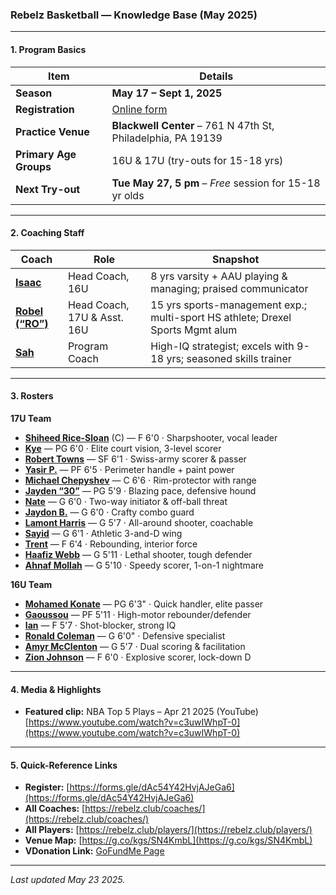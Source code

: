 ### Rebelz Basketball — Knowledge Base (May 2025)

---

#### 1. Program Basics

| Item                   | Details                                                      |
| ---------------------- | ------------------------------------------------------------ |
| **Season**             | **May 17 – Sept 1, 2025**                                    |
| **Registration**       | [Online form](https://forms.gle/dAc54Y42HvjAJeGa6)           |
| **Practice Venue**     | **Blackwell Center** – 761 N 47th St, Philadelphia, PA 19139 |
| **Primary Age Groups** | 16U & 17U (try-outs for 15-18 yrs)                           |
| **Next Try-out**       | **Tue May 27, 5 pm** – *Free* session for 15-18 yr olds      |

---

#### 2. Coaching Staff

| Coach                                                           | Role                        | Snapshot                                                                       |
| --------------------------------------------------------------- | --------------------------- | ------------------------------------------------------------------------------ |
| [**Isaac**](https://rebelz.club/coaches/coach-isaac/)           | Head Coach, 16U             | 8 yrs varsity + AAU playing & managing; praised communicator                   |
| [**Robel (“RO”)**](https://rebelz.club/coaches/coach-robel-ro/) | Head Coach, 17U & Asst. 16U | 15 yrs sports-management exp.; multi-sport HS athlete; Drexel Sports Mgmt alum |
| [**Sah**](https://rebelz.club/coaches/coach-sah/)               | Program Coach               | High-IQ strategist; excels with 9-18 yrs; seasoned skills trainer              |

---

#### 3. Rosters

**17U Team**

* [**Shiheed Rice-Sloan**](https://rebelz.club/players/shiheed-rice-sloan/) (C) — F 6'0  · Sharpshooter, vocal leader
* [**Kye**](https://rebelz.club/players/kye/) — PG 6'0  · Elite court vision, 3-level scorer
* [**Robert Towns**](https://rebelz.club/players/robert-towns/) — SF 6'1  · Swiss-army scorer & passer
* [**Yasir P.**](https://rebelz.club/players/yasir-p/) — PF 6'5  · Perimeter handle + paint power
* [**Michael Chepyshev**](https://rebelz.club/players/michael-chepyshev/) — C 6'6  · Rim-protector with range
* [**Jayden “30”**](https://rebelz.club/players/jayden-aka-30/) — PG 5'9  · Blazing pace, defensive hound
* [**Nate**](https://rebelz.club/players/nate/) — G 6'0  · Two-way initiator & off-ball threat
* [**Jaydon B.**](https://rebelz.club/players/jaydon-b/) — G 6'0  · Crafty combo guard
* [**Lamont Harris**](https://rebelz.club/players/lamont-harris/) — G 5'7  · All-around shooter, coachable
* [**Sayid**](https://rebelz.club/players/sayid/) — G 6'1  · Athletic 3-and-D wing
* [**Trent**](https://rebelz.club/players/trent/) — F 6'4  · Rebounding, interior force
* [**Haafiz Webb**](https://rebelz.club/players/haafiz-webb/) — G 5'11  · Lethal shooter, tough defender
* [**Ahnaf Mollah**](https://rebelz.club/players/ahnaf-mollah/) — G 5'10  · Speedy scorer, 1-on-1 nightmare

**16U Team**

* [**Mohamed Konate**](https://rebelz.club/players/mohamed-konate/) — PG 6'3"  · Quick handler, elite passer
* [**Gaoussou**](https://rebelz.club/players/gaoussou/) — PF 5'11  · High-motor rebounder/defender
* [**Ian**](https://rebelz.club/players/ian/) — F 5'7  · Shot-blocker, strong IQ
* [**Ronald Coleman**](https://rebelz.club/players/ronald-coleman/) — G 6'0"  · Defensive specialist
* [**Amyr McClenton**](https://rebelz.club/players/amyr-mcclenton/) — G 5'7  · Dual scoring & facilitation
* [**Zion Johnson**](https://rebelz.club/players/zion-johnson/) — F 6'0  · Explosive scorer, lock-down D

---

#### 4. Media & Highlights

* **Featured clip:** NBA Top 5 Plays – Apr 21 2025 (YouTube)
  [https://www.youtube.com/watch?v=c3uwIWhpT-0](https://www.youtube.com/watch?v=c3uwIWhpT-0)

---

#### 5. Quick-Reference Links

* **Register:** [https://forms.gle/dAc54Y42HvjAJeGa6](https://forms.gle/dAc54Y42HvjAJeGa6)
* **All Coaches:** [https://rebelz.club/coaches/](https://rebelz.club/coaches/)
* **All Players:** [https://rebelz.club/players/](https://rebelz.club/players/)
* **Venue Map:** [https://g.co/kgs/SN4KmbL](https://g.co/kgs/SN4KmbL)
* **VDonation Link:** [GoFundMe Page](https://www.gofundme.com/f/empower-youth-support-philadelphia-rebelz)

---

*Last updated May 23 2025.*

